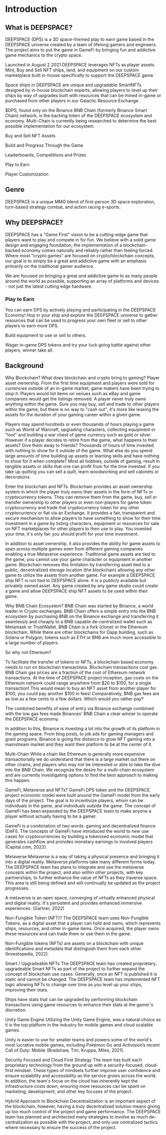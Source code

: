 # Introduction

## What is DEEPSPACE?
DEEPSPACE (DPS) is a 3D space-themed play to earn game based in the DEEPSPACE universe created by a team of lifelong gamers and engineers. The project aims to put the game in GameFi by bringing fun and addictive game mechanics to the crypto space.

Launched in August 2 2021 DEEPSPACE leverages NFTs as player assets. Mint, Buy and Sell NFT ships, land, and equipment on our custom marketplace built in-house specifically to support the DEEPSPACE game.

Space ships in DEEPSPACE are unique and upgradable SmartNFTs designed by in-house blockchain experts, allowing players to level up their ships by way of upgrades built with resources that can be mined in-game or purchased from other players in our Galactic Resource Exchange.

$DPS, found only on the Binance BNB Chain (formerly Binance Smart Chain) network, is the backing token of the DEEPSPACE ecosystem and economy. Multi-Chain is currently being researched to determine the best possible implementation for our ecosystem.

Buy and Sell NFT Assets

Build and Progress Through the Game

Leaderboards, Competitions and Prizes

Play to Earn

Player Customization

## Genre
DEEPSPACE is a unique MMO blend of first-person 3D space exploration, turn-based strategy combat, and action racing e-sports.

## Why DEEPSPACE?
DEEPSPACE has a "Game First" vision to be a cutting-edge game that players want to play and compete in for fun.  We believe with a solid game design and engaging foundation, the implementation of a blockchain-backed economy comes naturally and reliably rather than feeling forced. Where most "crypto games" are focused on crypto/blockchain concepts, our goal is to simply be a great and addictive game with an emphasis primarily on the traditional gamer audience.

We are focused on bringing a great and addictive game to as many people around the world as possible, supporting an array of platforms and devices - not just the latest cutting edge hardware.

### Play to Earn
You can earn DPS by actively playing and participating in the DEEPSPACE Economy! Hop in your ship and explore the DEEPSPACE universe to gather resources that can be used to progress your own fleet or sell to other players to earn more DPS.

Build equipment to use or sell to others.

Wager in-game DPS tokens and try your luck going battle against other players, winner take all.

## Background

Why Blockchain?
What does blockchain and crypto bring to gaming? Player asset ownership. From the first time equipment and players were sold for currencies outside of an in-game market, game makers have been trying to stop it. Players would list items on venues such as eBay and game companies would get the listings removed. A player never truly owns anything within the game. Sure you may buy, sell and trade to other players within the game, but there is no way to "cash out", it's more like leasing the assets for the duration of your gaming career within a given game.

Players may spend hundreds or even thousands of hours playing a game such as World of Warcraft, upgrading characters, collecting equipment or "loot" and building a war chest of game currency such as gold or silver. However if a player decides to retire from the game, what happens to their assets? Give them away to friends? Thousands of hours of time invested with nothing to show for it outside of the game. What else do you spend large amounts of time building up assets or learning skills and have nothing to show for it when complete? Most all hobbies, outside of gaming, result in tangible assets or skills that one can profit from for the time invested. If you take up quilting you can sell a quilt, learn woodworking and sell cabinets or decorations.

Enter the blockchain and NFTs. Blockchain provides an asset ownership system in which the player truly owns their assets in the form of NFTs or cryptocurrency tokens. They can remove them from the game, buy, sell or transfer ownership to other players or even non-players for game token cryptocurrency and trade that cryptocurrency token for any other cryptocurrency or fiat via an Exchange. It provides a fair, transparent and secure mechanism to allow players to have something to show for their time investment in a game by listing characters, equipment or resources for sale on NFT marketplaces for other players to then use to play. You invested your time, it's only fair you should profit for your time investment.

In addition to asset ownership, it also provides the ability for game assets to span across multiple games even from different gaming companies enabling a true Metaverse experience. Traditional game assets are tied to the game, you cannot use your game character or equipment in another game. Blockchain removes this limitation by transferring asset tied to a public, decentralized storage location (the blockchain) allowing any other game to utilize the assets from another game. For example a DEEPSPACE ship NFT is not tied to DEEPSPACE alone. It is a publicly available but privately owned asset. Any game created by any game studio could create a game and allow DEEPSPACE ship NFT assets to be used within their game.

Why BNB Chain Ecosystem?
BNB Chain was started by Binance, a world leader in Crypto exchanges. BNB Chain offers a simple entry into the BNB ecosystem by purchasing BNB on the Binance exchange and transferring it seamlessly and cheaply to a BNB capable de-centralized wallet such as Metamask or TrustWallet. BNB Chain is a fork (clone) or the Ethereum blockchain. While there are other blockchains for Dapp building, such as Solana or Polygon, tokens such as ETH or BNB are much more accessible to a large number of players. 

So why not Ethereum?

To facilitate the transfer of tokens or NFTs, a blockchain based economy needs to run on blockchain transactions. Blockchain transactions cost gas. BNB Chain gas prices are a fraction of the cost of Ethereum network transactions. At the time of DEEPSPACE project inception, gas costs on the Ethereum network could range anywhere from $20 to $150, for a single transaction! This would mean to buy an NFT asset from another player for $100, you could pay another $100 in fees! Comparatively, BNB gas fees are as low as a few cents to a few dollars. Which would you rather pay?

The combined benefits of ease of entry via Binance exchange combined with the low gas fees made Binances' BNB Chain a clear winner to operate the DEEPSPACE economy.

In addition to this, Binance is investing a lot into the growth of its platform in the gaming space. From blog posts, to job ads for gaming managers and grant programs, Binance is going the distance to grow NFT gaming into a mainstream market and they want their platform to be at the center of it.

Multi-Chain
While a chain like Ethereum is generally more expensive transactionally we do understand that there is a large market out there on other chains, and players who may not be interested or able to take the dive into the BNB Chain. We recognize the desire for a multi-chain ecosystem and are currently investigating options to find the best approach to making this happen.

GameFi, Metaverse and NFTs?
GameFi
DPS token and the DEEPSPACE project economic model were built around the GameFi model from the early days of the project. The goal is to incentivize players, whom can be individuals in the game, and individuals outside the game. The concept of GameFi has been expanded by the DEEPSPACE team to make anyone a player without actually having to be a gamer.

GameFi is a combination of two words: gaming and decentralized finance (DeFi). The concepts of GameFi have introduced the world to new use cases for cryptocurrencies by building a tokenized economic model that generates cashflow and proivdes monetary earnings to involved players (Capital.com, 2022).

Metaverse
Metaverse is a way of taking a physical presence and bringing it into a digital reality. Metaverse platforms take many different forms today. The DEEPSPACE team has plans to integrate and use the metaverse concepts within the project, and also within other projects, with key partnerships, to further enhance the value of NFTs as they traverse space.  This area is still being defined and will continually be updated as the project progresses.

A metaverse is an open space, converging of virtually enhanced physical and digital reality. It's persistent and provides enhanced immersive experiences. (Gartner, 2022)

Non-Fungible Token (NFT)?
The DEEPSPACE team uses Non-Fungible Tokens, as a digital asset that a player can hold and owns, which represents ships, resources, and other in-game items. Once acquired, the player owns these resources and can trade them or use them in the game.

Non-Fungible tokens (NFTs) are assets on a blockchain with unique identifications and metadata that distinguish them from each other (Investopedia, 2022).

Smart / Upgradeable NFTs
The DEEPSPACE team has created proprietary, upgradeable Smart NFTs as part of the project to further expand the concept of blockchain use cases. Generally, once an NFT is published it is static and cannot be changed. The DEEPSPACE team has implemented NFT logic allowing NFTs to change over time as you level up your ships, improving their stats.

Ships have stats that can be upgraded by performing blockchain transactions using game resources to enhance their stats at the gamer's discretion.

Unity Game Engine
Utilizing the Unity Game Engine, was a natural choice as it is the top platform in the industry for mobile games and cloud scalable games.

Unity is easier to use for smaller teams and powers some of the world's most lucrative mobile games, including Pokémon Go and Activision’s recent Call of Duty: Mobile (Bradshaw, Tim; Kruppa, Miles, 2021).

Security Focused and Cloud First Strategy
The team has built each proprietary technology from the ground up with a security-focused, cloud-first mindset. These types of mindsets further improve user confidence and ensure scalability and accessibility as the service grows across the world. In addition, the team's focus on the cloud has inherently kept the infrastructure costs down, ensuring more resources can be spent on marketing, development, and other key focuses of the project.

Hybrid Approach to Blockchain
Decentralization is an important aspect of the blockchain, however, having a truly decentralized solution means giving up too much control of the project and game performance. The DEEPSPACE team has planned and architected many strategies to involve as much de-centralization as possible with the project, and only use centralized tactics where necessary to ensure the success of the project.